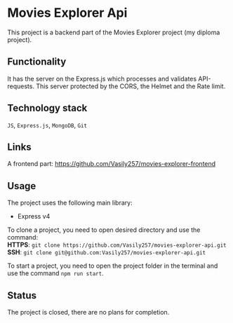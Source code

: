 # Movies Explorer Api
This project is a backend part of the Movies Explorer project (my diploma project).
  
## Functionality  
It has the server on the Express.js which processes and validates API-requests. This server protected by the CORS, the Helmet and the Rate limit.
  
## Technology stack  
`JS`, `Express.js`, `MongoDB`, `Git`  
  
## Links  
A frontend part: https://github.com/Vasily257/movies-explorer-frontend  
   
## Usage  
The project uses the following main library:  
- Express v4  

To clone a project, you need to open desired directory and use the command:  
**HTTPS**: `git clone https://github.com/Vasily257/movies-explorer-api.git`  
**SSH**: `git clone git@github.com:Vasily257/movies-explorer-api.git`  

To start a project, you need to open the project folder in the terminal and use the command `npm run start`.
  
## Status
The project is closed, there are no plans for completion.
